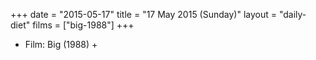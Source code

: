 +++
date = "2015-05-17"
title = "17 May 2015 (Sunday)"
layout = "daily-diet"
films = ["big-1988"]
+++


* Film: Big (1988) +
